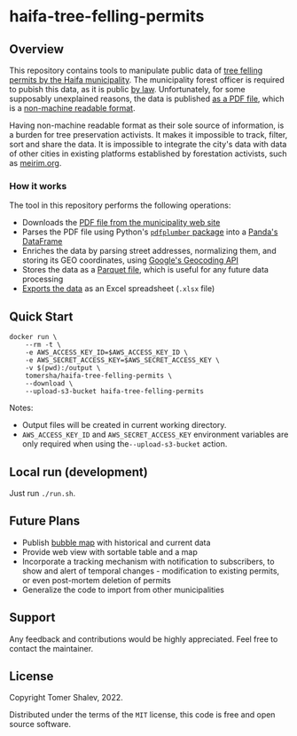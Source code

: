 # haifa-tree-felling-permits

## Overview

This repository contains tools to manipulate public data of [tree felling permits by the Haifa municipality](https://www.haifa.muni.il/development-and-construction/engineering-administration/uprooting-trees/). The municipality forest officer is required to pubish this data, as it is public [by law](https://www.gov.il/he/departments/guides/pro_felling_trees).
Unfortunately, for some supposably unexplained reasons, the data is published [as a PDF file](http://www1.haifa.muni.il/trees/rptPirsum.pdf), which is a [non-machine readable format](https://opendatahandbook.org/glossary/en/terms/machine-readable/).

Having non-machine readable format as their sole source of information, is a burden for tree preservation activists. It makes it impossible to track, filter, sort and share the data. It is impossible to integrate the city's data with data of other cities in existing platforms established by forestation activists, such as [meirim.org](https://meirim.org/trees/).

### How it works

The tool in this repository performs the following operations:

- Downloads the [PDF file from the municipality web site](http://www1.haifa.muni.il/trees/rptPirsum.pdf)
- Parses the PDF file using Python's [`pdfplumber` package](https://github.com/jsvine/pdfplumber) into a [Panda's DataFrame](https://pandas.pydata.org/docs/reference/api/pandas.DataFrame.html)
- Enriches the data by parsing street addresses, normalizing them, and storing its GEO coordinates, using [Google's Geocoding API](https://developers.google.com/maps/documentation/geocoding/overview)
- Stores the data as a [Parquet file](https://arrow.apache.org/docs/python/parquet.html), which is useful for any future data processing
- [Exports the data](https://pandas.pydata.org/pandas-docs/stable/reference/api/pandas.DataFrame.to_excel.html) as an Excel spreadsheet (`.xlsx` file)

## Quick Start

```
docker run \
    --rm -t \
    -e AWS_ACCESS_KEY_ID=$AWS_ACCESS_KEY_ID \
    -e AWS_SECRET_ACCESS_KEY=$AWS_SECRET_ACCESS_KEY \
    -v $(pwd):/output \
    tomersha/haifa-tree-felling-permits \
    --download \
    --upload-s3-bucket haifa-tree-felling-permits
```

Notes:
- Output files will be created in current working directory.
- `AWS_ACCESS_KEY_ID` and `AWS_SECRET_ACCESS_KEY` environment variables are only required when using the`--upload-s3-bucket` action.

## Local run (development)

Just run `./run.sh`.

## Future Plans

- Publish [bubble map](https://www.data-to-viz.com/graph/bubblemap.html) with historical and current data
- Provide web view with sortable table and a map
- Incorporate a tracking mechanism with notification to subscribers, to show and alert of temporal changes - modification to existing permits, or even post-mortem deletion of permits
- Generalize the code to import from other municipalities

## Support

Any feedback and contributions would be highly appreciated. Feel free to contact the maintainer.

## License

Copyright Tomer Shalev, 2022.

Distributed under the terms of the `MIT` license, this code is free and open source software.
